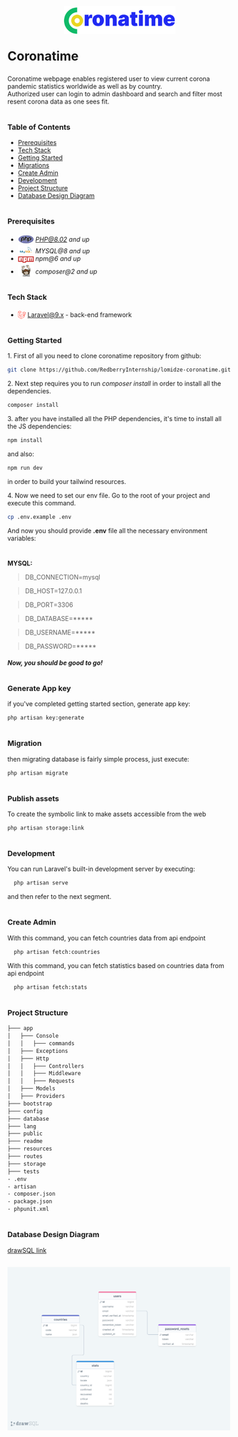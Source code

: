 
<div style="display:flex; align-items: center; justify-content:center; margin-bottom:20px;">
  <img width="250" style="position: relative; margin-top: 15px" src="readme/assets/logo.svg"/>
</div>
<div>
  <h1 style="position:relative; top: -6px" >Coronatime</h1>
</div>


Coronatime webpage enables registered user to view current corona pandemic statistics worldwide as well as by country.
<br>
Authorized user can login to admin dashboard and search and filter most resent corona data as one sees fit.

#
### Table of Contents
* [Prerequisites](#prerequisites)
* [Tech Stack](#tech-stack)
* [Getting Started](#getting-started)
* [Migrations](#migration)
* [Create Admin](#create-admin)
* [Development](#development)
* [Project Structure](#project-structure)
* [Database Design Diagram](#database-design-diagram)

#
### Prerequisites

* <img src="readme/assets/php.svg" width="35" style="position: relative; top: 4px" /> *PHP@8.02 and up*
* <img src="readme/assets/mysql.png" width="35" style="position: relative; top: 4px" /> *MYSQL@8 and up*
* <img src="readme/assets/npm.png" width="35" style="position: relative; top: 4px" /> *npm@6 and up*
* <img src="readme/assets/composer.png" width="35" style="position: relative; top: 6px" /> *composer@2 and up*


#
### Tech Stack

* <img src="readme/assets/laravel.png" height="18" style="position: relative; top: 4px" /> [Laravel@9.x](https://laravel.com/docs/6.x) - back-end framework

#
### Getting Started
1\. First of all you need to clone coronatime repository from github:
```sh
git clone https://github.com/RedberryInternship/lomidze-coronatime.git
```

2\. Next step requires you to run *composer install* in order to install all the dependencies.
```sh
composer install
```

3\. after you have installed all the PHP dependencies, it's time to install all the JS dependencies:
```sh
npm install
```

and also:
```sh
npm run dev
```
in order to build your tailwind resources.

4\. Now we need to set our env file. Go to the root of your project and execute this command.
```sh
cp .env.example .env
```
And now you should provide **.env** file all the necessary environment variables:

#
**MYSQL:**
>DB_CONNECTION=mysql

>DB_HOST=127.0.0.1

>DB_PORT=3306

>DB_DATABASE=*****

>DB_USERNAME=*****

>DB_PASSWORD=*****

##### Now, you should be good to go!


#
### Generate App key
if you've completed getting started section, generate app key:
```sh
php artisan key:generate
```

#
### Migration
then migrating database is fairly simple process, just execute:
```sh
php artisan migrate
```

#
### Publish assets
To create the symbolic link to make assets accessible from the web
```sh
php artisan storage:link
```

#
### Development

You can run Laravel's built-in development server by executing:

```sh
  php artisan serve
```
and then refer to the next segment.

#
### Create Admin

With this command, you can fetch countries data from api endpoint

```sh
  php artisan fetch:countries
```

With this command, you can fetch statistics based on countries data from api endpoint

```sh
  php artisan fetch:stats
```

#
### Project Structure

```bash
├─── app
│   ├─── Console
│   │   ├─── commands
│   ├─── Exceptions
│   ├─── Http
│   │   ├─── Controllers
│   │   ├─── Middleware
│   │   ├─── Requests
│   ├─── Models
│   ├─── Providers
├─── bootstrap
├─── config
├─── database
├─── lang
├─── public
├─── readme
├─── resources
├─── routes
├─── storage
├─── tests
- .env
- artisan
- composer.json
- package.json
- phpunit.xml
```

#
### Database Design Diagram
[drawSQL link](https://drawsql.app/teams/geo-3/diagrams/coronatime)

<a href="https://drawsql.app/teams/geo-3/diagrams/movie-quotes" target="blank_">
  <img width="500" style="position: relative; margin-top: 15px" src="readme/assets/drawsql.png"/>
<a/>